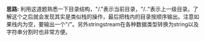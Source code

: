 **思路:** 利用这道题熟悉一下目录结构，"/."表示当前目录，"/.."表示上一级目录。了解这个之后就会发现其实是类似栈的操作，最后把栈内的目录按顺序输出。注意如果栈内为空，要输出一个"/"。另外stringstream在各种数据类型转换为string以及字符串分割时也非常方便。
